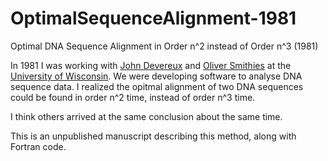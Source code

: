 # OptimalSequenceAlignment-1981
Optimal DNA Sequence Alignment in Order n^2 instead of Order n^3 (1981)

In 1981 I was working with [John Devereux](https://search.library.wisc.edu/digital/AQJKMSRSDFDTNP8Q) and [Oliver Smithies](https://en.wikipedia.org/wiki/Oliver_Smithies) at the [University of Wisconsin](https://www.wisc.edu/). We were
developing software to analyse DNA sequence data. I realized the opitmal alignment of two DNA sequences
could be found in order n^2 time, instead of order n^3 time.

I think others arrived at the same conclusion about the same time.

This is an unpublished manuscript describing this method, along with Fortran code.
